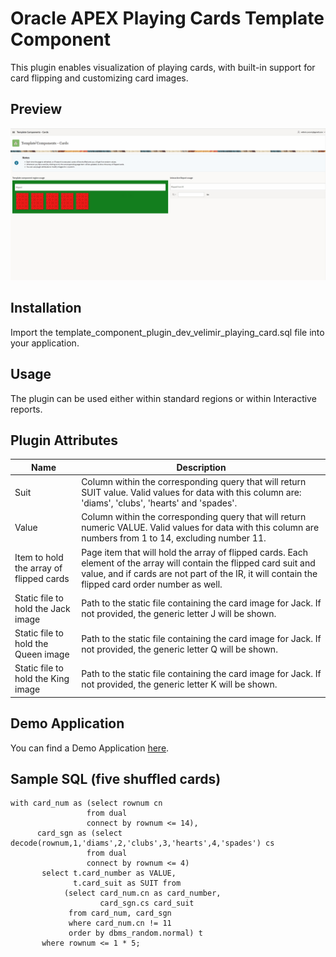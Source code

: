 # Oracle APEX Playing Cards Template Component

This plugin enables visualization of playing cards, with built-in support for card flipping and customizing card images.


## Preview

![Preview image](assets/PlayingCards.gif)

## Installation

Import the template_component_plugin_dev_velimir_playing_card.sql file into your application.


## Usage

The plugin can be used either within standard regions or within Interactive reports.


## Plugin Attributes

| Name                                    | Description                                                                                                                                                                                                             |
|-----------------------------------------|------------------------------------------------------------------------------------------------------------------------------------------------------------------------------------------------------------------------ |
| Suit                                    | Column within the corresponding query that will return SUIT value. Valid values for data with this column are: 'diams', 'clubs', 'hearts' and 'spades'.                                                                 |
| Value                                   | Column within the corresponding query that will return numeric VALUE. Valid values for data with this column are numbers from 1 to 14, excluding number 11.                                                             |
| Item to hold the array of flipped cards | Page item that will hold the array of flipped cards. Each element of the array will contain the flipped card suit and value, and if cards are not part of the IR, it will contain the flipped card order number as well.|
| Static file to hold the Jack image      | Path to the static file containing the card image for Jack. If not provided, the generic letter J will be shown.                                                                                                        |
| Static file to hold the Queen image     | Path to the static file containing the card image for Jack. If not provided, the generic letter Q will be shown.                                                                                                        |
| Static file to hold the King image      | Path to the static file containing the card image for Jack. If not provided, the generic letter K will be shown.                                                                                                        |


## Demo Application

You can find a Demo Application [here](https://apex.oracle.com/pls/apex/r/velimir_ws/template-components-cards).


## Sample SQL (five shuffled cards)

```
with card_num as (select rownum cn
                 from dual
                 connect by rownum <= 14),
      card_sgn as (select decode(rownum,1,'diams',2,'clubs',3,'hearts',4,'spades') cs
                 from dual
                 connect by rownum <= 4)
       select t.card_number as VALUE,
              t.card_suit as SUIT from 
            (select card_num.cn as card_number, 
                    card_sgn.cs card_suit 
             from card_num, card_sgn
             where card_num.cn != 11
             order by dbms_random.normal) t             
       where rownum <= 1 * 5;
```
